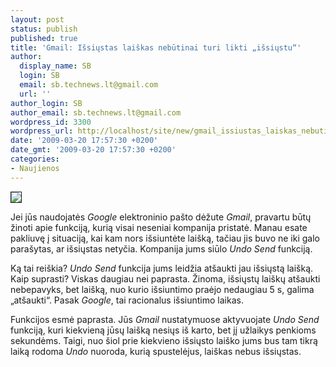 ```yaml
---
layout: post
status: publish
published: true
title: 'Gmail: Išsiųstas laiškas nebūtinai turi likti „išsiųstu“'
author:
  display_name: SB
  login: SB
  email: sb.technews.lt@gmail.com
  url: ''
author_login: SB
author_email: sb.technews.lt@gmail.com
wordpress_id: 3300
wordpress_url: http://localhost/site/new/gmail_issiustas_laiskas_nebutinai_turi_likti__issiustu_/
date: '2009-03-20 17:57:30 +0200'
date_gmt: '2009-03-20 17:57:30 +0200'
categories:
- Naujienos
---
```

<div class="imgright"><img src="http://tbn1.google.com/images?q=tbn:2RZpSmDv5QY0tM:http://www.our-picks.com/wp-content/uploads/2007/04/gmail-logo-google-tm.jpg" border="1" /></div>
<p>Jei jūs naudojatės <i>Google</i> elektroninio pašto dėžute <i>Gmail</i>, pravartu būtų žinoti apie funkciją, kurią visai neseniai kompanija pristatė. Manau esate pakliuvę į situaciją, kai kam nors išsiuntėte laišką, tačiau jis buvo ne iki galo parašytas, ar išsiųstas netyčia. Kompanija jums siūlo <i>Undo Send</i> funkciją. </p>
<p>Ką tai reiškia? <i>Undo Send</i> funkcija jums leidžia atšaukti jau išsiųstą laišką. Kaip suprasti? Viskas daugiau nei paprasta. Žinoma, išsiųstų laiškų atšaukti nebepavyks, bet laišką, nuo kurio išsiuntimo praėjo nedaugiau 5 s, galima „atšaukti“. Pasak <i>Google</i>, tai racionalus išsiuntimo laikas.</p>
<p>Funkcijos esmė paprasta. Jūs <i>Gmail</i> nustatymuose aktyvuojate <i>Undo Send</i> funkciją, kuri kiekvieną jūsų laišką nesiųs iš karto, bet jį užlaikys penkioms sekundėms. Taigi, nuo šiol prie kiekvieno išsiųsto laiško jums bus tam tikrą laiką rodoma <i>Undo</i> nuoroda, kurią spustelėjus, laiškas nebus išsiųstas.</p>
